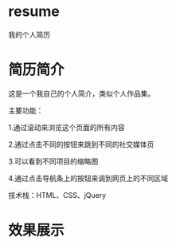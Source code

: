 # resume
我的个人简历

# 简历简介
这是一个我自己的个人简介，类似个人作品集。

主要功能：

1.通过滚动来浏览这个页面的所有内容

2.通过点击不同的按钮来跳到不同的社交媒体页

3.可以看到不同项目的缩略图

4.通过点击导航条上的按钮来调到网页上的不同区域

技术栈：HTML、CSS、jQuery

# 效果展示


